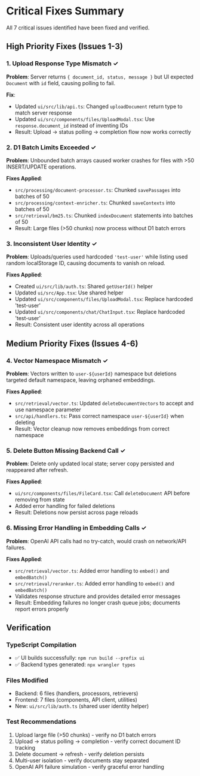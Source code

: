 # Critical Fixes Summary

All 7 critical issues identified have been fixed and verified.

## High Priority Fixes (Issues 1-3)

### 1. Upload Response Type Mismatch ✓
**Problem**: Server returns `{ document_id, status, message }` but UI expected `Document` with `id` field, causing polling to fail.

**Fix**:
- Updated `ui/src/lib/api.ts`: Changed `uploadDocument` return type to match server response
- Updated `ui/src/components/files/UploadModal.tsx`: Use `response.document_id` instead of inventing IDs
- Result: Upload → status polling → completion flow now works correctly

### 2. D1 Batch Limits Exceeded ✓
**Problem**: Unbounded batch arrays caused worker crashes for files with >50 INSERT/UPDATE operations.

**Fixes Applied**:
- `src/processing/document-processor.ts`: Chunked `savePassages` into batches of 50
- `src/processing/context-enricher.ts`: Chunked `saveContexts` into batches of 50  
- `src/retrieval/bm25.ts`: Chunked `indexDocument` statements into batches of 50
- Result: Large files (>50 chunks) now process without D1 batch errors

### 3. Inconsistent User Identity ✓
**Problem**: Uploads/queries used hardcoded `'test-user'` while listing used random localStorage ID, causing documents to vanish on reload.

**Fixes Applied**:
- Created `ui/src/lib/auth.ts`: Shared `getUserId()` helper
- Updated `ui/src/App.tsx`: Use shared helper
- Updated `ui/src/components/files/UploadModal.tsx`: Replace hardcoded 'test-user'
- Updated `ui/src/components/chat/ChatInput.tsx`: Replace hardcoded 'test-user'
- Result: Consistent user identity across all operations

## Medium Priority Fixes (Issues 4-6)

### 4. Vector Namespace Mismatch ✓
**Problem**: Vectors written to `user-${userId}` namespace but deletions targeted default namespace, leaving orphaned embeddings.

**Fixes Applied**:
- `src/retrieval/vector.ts`: Updated `deleteDocumentVectors` to accept and use namespace parameter
- `src/api/handlers.ts`: Pass correct namespace `user-${userId}` when deleting
- Result: Vector cleanup now removes embeddings from correct namespace

### 5. Delete Button Missing Backend Call ✓
**Problem**: Delete only updated local state; server copy persisted and reappeared after refresh.

**Fixes Applied**:
- `ui/src/components/files/FileCard.tsx`: Call `deleteDocument` API before removing from state
- Added error handling for failed deletions
- Result: Deletions now persist across page reloads

### 6. Missing Error Handling in Embedding Calls ✓
**Problem**: OpenAI API calls had no try-catch, would crash on network/API failures.

**Fixes Applied**:
- `src/retrieval/vector.ts`: Added error handling to `embed()` and `embedBatch()`
- `src/retrieval/reranker.ts`: Added error handling to `embed()` and `embedBatch()`
- Validates response structure and provides detailed error messages
- Result: Embedding failures no longer crash queue jobs; documents report errors properly

## Verification

### TypeScript Compilation
- ✅ UI builds successfully: `npm run build --prefix ui`
- ✅ Backend types generated: `npx wrangler types`

### Files Modified
- Backend: 6 files (handlers, processors, retrievers)
- Frontend: 7 files (components, API client, utilities)
- New: `ui/src/lib/auth.ts` (shared user identity helper)

### Test Recommendations
1. Upload large file (>50 chunks) - verify no D1 batch errors
2. Upload → status polling → completion - verify correct document ID tracking
3. Delete document → refresh - verify deletion persists
4. Multi-user isolation - verify documents stay separated
5. OpenAI API failure simulation - verify graceful error handling
